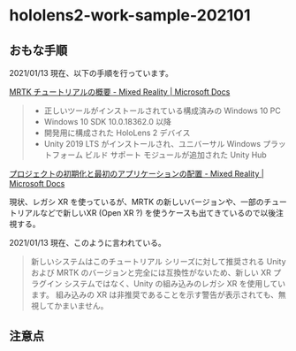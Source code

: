 # hololens2-work-sample-202101

## おもな手順

2021/01/13 現在、以下の手順を行っています。

[MRTK チュートリアルの概要 \- Mixed Reality \| Microsoft Docs](https://docs.microsoft.com/ja-jp/windows/mixed-reality/develop/unity/tutorials/mr-learning-base-01)

> * 正しいツールがインストールされている構成済みの Windows 10 PC
> * Windows 10 SDK 10.0.18362.0 以降
> * 開発用に構成された HoloLens 2 デバイス
> * Unity 2019 LTS がインストールされ、ユニバーサル Windows プラットフォーム ビルド サポート モジュールが追加された Unity Hub

[プロジェクトの初期化と最初のアプリケーションの配置 \- Mixed Reality \| Microsoft Docs](https://docs.microsoft.com/ja-jp/windows/mixed-reality/develop/unity/tutorials/mr-learning-base-02)

現状、レガシ XR を使っているが、MRTK の新しいバージョンや、一部のチュートリアルなどで新しいXR (Open XR ?) を使うケースも出てきているので以後注視する。

2021/01/13 現在、このように言われている。

> 新しいシステムはこのチュートリアル シリーズに対して推奨される Unity および MRTK のバージョンと完全には互換性がないため、新しい XR プラグイン システムではなく、Unity の組み込みのレガシ XR を使用しています。 組み込みの XR は非推奨であることを示す警告が表示されても、無視してかまいません。



## 注意点

